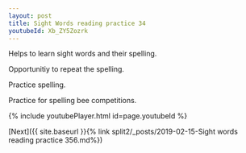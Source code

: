 ```yaml
---
layout: post
title: Sight Words reading practice 34
youtubeId: Xb_ZY5Zozrk
---
```

 
 
Helps to learn sight words and their spelling.

Opportunitiy to repeat the spelling. 

Practice spelling. 
 
Practice for spelling bee competitions. 
 
{% include youtubePlayer.html id=page.youtubeId %}
 
 

[Next]({{ site.baseurl }}{% link  split2/_posts/2019-02-15-Sight words reading practice 356.md%})
 
